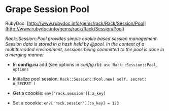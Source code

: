 # Grape Session Pool

RubyDoc: [http://www.rubydoc.info/gems/rack/Rack/Session/Pool](http://www.rubydoc.info/gems/rack/Rack/Session/Pool)

*Rack::Session::Pool provides simple cookie based session management. Session data is stored in a hash held by @pool. In the context of a multithreaded environment, sessions being committed to the pool is done in a merging manner.*

- In **config.ru** add (see options in *config.rb*):
`use Rack::Session::Pool, options`

- Initialize pool session:
`Rack::Session::Pool.new( self, secret: A_SECRET )`

- Get a coookie:
`env['rack.session'][:a_key]`

- Set a coookie:
`env['rack.session'][:a_key] = 123`
